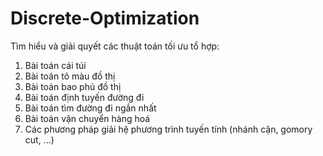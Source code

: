 # Discrete-Optimization
Tìm hiểu và giải quyết các thuật toán tối ưu tổ hợp:
  1. Bài toán cái túi
  2. Bài toán tô màu đồ thị
  3. Bài toán bao phủ đồ thị
  4. Bài toán định tuyến đường đi
  5. Bài toán tìm đường đi ngắn nhất
  6. Bài toán vận chuyển hàng hoá
  7. Các phương pháp giải hệ phương trình tuyến tính (nhánh cận, gomory cut, ...)
